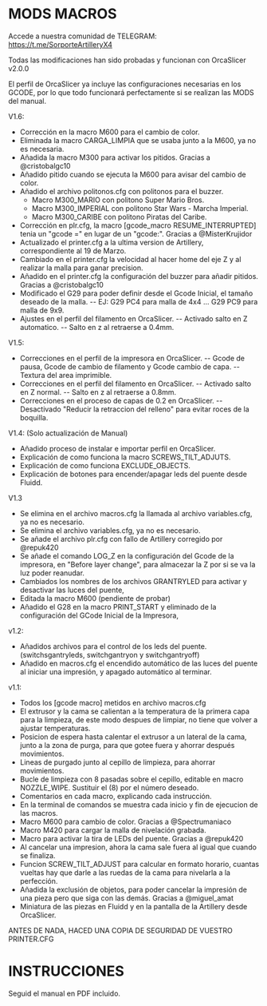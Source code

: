 # MODS MACROS

Accede a nuestra comunidad de TELEGRAM: https://t.me/SorporteArtilleryX4

Todas las modificaciones han sido probadas y funcionan con OrcaSlicer v2.0.0

El perfil de OrcaSlicer ya incluye las configuraciones necesarias en los GCODE, por lo que todo funcionará perfectamente si se realizan las MODS del manual.

V1.6:
- Corrección en la macro M600 para el cambio de color.
- Eliminada la macro CARGA_LIMPIA que se usaba junto a la M600, ya no es necesaria.
- Añadida la macro M300 para activar los pitidos. Gracias a @cristobalgc10 
- Añadido pitido cuando se ejecuta la M600 para avisar del cambio de color.
- Añadido el archivo politonos.cfg con politonos para el buzzer.
	- Macro M300_MARIO con politono Super Mario Bros.
	- Macro M300_IMPERIAL con politono Star Wars - Marcha Imperial.
	- Macro M300_CARIBE con politono Piratas del Caribe.
- Corrección en plr.cfg, la macro [gcode_macro RESUME_INTERRUPTED] tenia un "gcode =" en lugar de un "gcode:". Gracias a @MisterKrujidor
- Actualizado el printer.cfg a la ultima version de Artillery, correspondiente al 19 de Marzo.
- Cambiado en el printer.cfg la velocidad al hacer home del eje Z y al realizar la malla para ganar precision.
- Añadido en el printer.cfg la configuración del buzzer para añadir pitidos. Gracias a @cristobalgc10
- Modificado el G29 para poder definir desde el Gcode Inicial, el tamaño deseado de la malla. 
	-- EJ: G29 PC4 para malla de 4x4 ... G29 PC9 para malla de 9x9.
- Ajustes en el perfil del filamento en OrcaSlicer. 
	-- Activado salto en Z automatico.
	-- Salto en z al retraerse a 0.4mm.
  
V1.5:
- Correcciones en el perfil de la impresora en OrcaSlicer. 
	-- Gcode de pausa, Gcode de cambio de filamento y Gcode cambio de capa.
	-- Textura del area imprimible.
- Correcciones en el perfil del filamento en OrcaSlicer. 
	-- Activado salto en Z normal.
	-- Salto en z al retraerse a 0.8mm.
- Correcciones en el proceso de capas de 0.2 en OrcaSlicer. 
	-- Desactivado "Reducir la retraccion del relleno" para evitar roces de la boquilla.

V1.4: (Solo actualización de Manual)
- Añadido proceso de instalar e importar perfil en OrcaSlicer.
- Explicación de como funciona la macro SCREWS_TILT_ADJUTS.
- Explicación de como funciona EXCLUDE_OBJECTS.
- Explicación de botones para encender/apagar leds del puente desde Fluidd.
  
V1.3
- Se elimina en el archivo macros.cfg la llamada al archivo variables.cfg, ya no es necesario.
- Se elimina el archivo variables.cfg, ya no es necesario.
- Se añade el archivo plr.cfg con fallo de Artillery corregido por @repuk420 
- Se añade el comando LOG_Z en la configuración del Gcode de la impresora, en "Before layer change", para almacezar la Z por si se va la luz poder reanudar.
- Cambiados los nombres de los archivos GRANTRYLED para activar y desactivar las luces del puente,
- Editada la macro M600 (pendiente de probar)
- Añadido el G28 en la macro PRINT_START y eliminado de la configuración del GCode Inicial de la Impresora,
  
v1.2:
- Añadidos archivos para el control de los leds del puente. (switchsgantryleds, switchgantryon y switchgantryoff)
- Añadido en macros.cfg el encendido automático de las luces del puente al iniciar una impresión, y apagado automático al terminar.
  
v1.1:
- Todos los [gcode macro] metidos en archivo macros.cfg
- El extrusor y la cama se calientan a la temperatura de la primera capa para la limpieza, de este modo despues de limpiar, no tiene que volver a ajustar temperaturas.
- Posicion de espera hasta calentar el extrusor a un lateral de la cama, junto a la zona de purga, para que gotee fuera y ahorrar después movimientos.
- Lineas de purgado junto al cepillo de limpieza, para ahorrar movimientos.
- Bucle de limpieza con 8 pasadas sobre el cepillo, editable en macro NOZZLE_WIPE. Sustituir el (8) por el número deseado.
- Comentarios en cada macro, explicando cada instrucción.
- En la terminal de comandos se muestra cada inicio y fin de ejecucion de las macros.
- Macro M600 para cambio de color. Gracias a @Spectrumaniaco 
- Macro M420 para cargar la malla de nivelación grabada.
- Macro para activar la tira de LEDs del puente. Gracias a @repuk420 
- Al cancelar una impresion, ahora la cama sale fuera al igual que cuando se finaliza.
- Funcion SCREW_TILT_ADJUST para calcular en formato horario, cuantas vueltas hay que darle a las ruedas de la cama para nivelarla a la perfección.
- Añadida la exclusión de objetos, para poder cancelar la impresión de una pieza pero que siga con las demás. Gracias a @miguel_amat 
- Miniatura de las piezas en Fluidd y en la pantalla de la Artillery desde OrcaSlicer.

ANTES DE NADA, HACED UNA COPIA DE SEGURIDAD DE VUESTRO PRINTER.CFG

# INSTRUCCIONES
Seguid el manual en PDF incluido.
